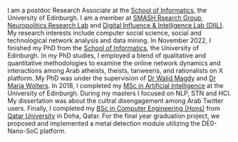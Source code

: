 I am a postdoc Research Associate at the [School of Informatics](https://informatics.ed.ac.uk/), the University of Edinburgh.
I am a member at [SMASH Rsearch Group](http://smash.inf.ed.ac.uk/), [Neuropolitics Research Lab](https://neuropolitics.sps.ed.ac.uk/) and
[Digital Influence & Intelligence Lab (DIIL)](https://diilglobal.org/).
My research interests include computer social science, social and technological network analysis and data mining.
In November 2022, I finished my PhD from the [School of Informatics](https://informatics.ed.ac.uk), the University of Edinburgh. In my PhD studies, I employed a blend of qualitative and quantitative methodologies to examine the online network dynamics and interactions among Arab atheists, theists, tanweeris, and rationalists on X platform. My PhD was under the supervision of [Dr Walid Magdy](https://homepages.inf.ed.ac.uk/wmagdy/) and [Dr Maria Wolters](https://mariawolters.net/). In 2018, I completed my [MSc in Artificial Intelligence](https://www.ed.ac.uk/studying/postgraduate/degrees?id=107&r=site/view) at the University of Edinburgh. During my masters I focused on NLP, STN and HCI. My dissertation was about the cultral disengagement among Arab Twitter users. Finally, I completed my [BSc in Computer Engineering (Hons)](https://qu.edu.qa/sites/en_US/engineering/academics/computer/ce) from [Qatar University](https://qu.edu.qa) in Doha, Qatar. For the final year graduation project, we proposed and implemented a metal detection module utilizing the DE0-Nano-SoC platform.
